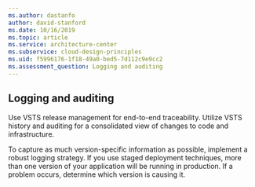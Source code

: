 ```yaml
---
ms.author: dastanfo
author: david-stanford
ms.date: 10/16/2019
ms.topic: article
ms.service: architecture-center
ms.subservice: cloud-design-principles
ms.uid: f5996176-1f18-49a0-bed5-7d112c9e9cc2
ms.assessment_question: Logging and auditing
---
```

## Logging and auditing

Use VSTS release management for end-to-end traceability. Utilize VSTS history and auditing for a consolidated view of changes to code and infrastructure.

To capture as much version-specific information as possible, implement a robust logging strategy. If you use staged deployment techniques, more than one version of your application will be running in production. If a problem occurs, determine which version is causing it.

